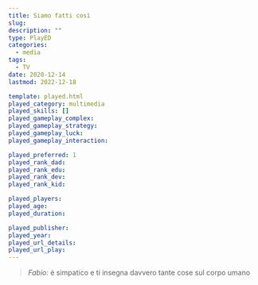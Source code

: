 ```yaml
---
title: Siamo fatti così
slug: 
description: ""
type: PlayED
categories:
  - media
tags:
  - TV
date: 2020-12-14
lastmod: 2022-12-18

template: played.html
played_category: multimedia
played_skills: []
played_gameplay_complex:
played_gameplay_strategy:
played_gameplay_luck:
played_gameplay_interaction:

played_preferred: 1
played_rank_dad: 
played_rank_edu:
played_rank_dev:
played_rank_kid: 

played_players: 
played_age: 
played_duration: 

played_publisher: 
played_year: 
played_url_details: 
played_url_play: 
---
```


> *Fabio:*
> è simpatico e ti insegna davvero tante cose sul corpo umano


